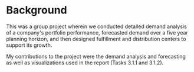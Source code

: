 # Background
This was a group project wherein we conducted detailed demand analysis of a 
company's portfolio performance, forecasted demand over a five year planning horizon, 
and then designed fulfillment and distribution centers to support its growth. 

My contributions to the project were the demand analysis and forecasting as well as 
visualizations used in the report (Tasks 3.1.1 and 3.1.2). 
